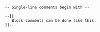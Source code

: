     -- Single-line comments begin with --

    --[[
       Block comments can be done like this.
    ]]--
